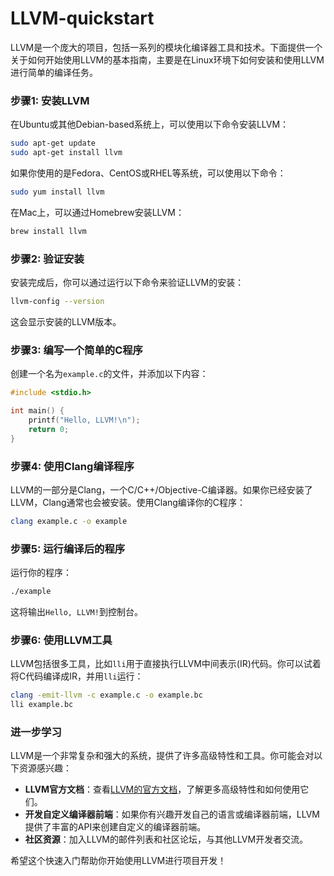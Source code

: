 # LLVM-quickstart
LLVM是一个庞大的项目，包括一系列的模块化编译器工具和技术。下面提供一个关于如何开始使用LLVM的基本指南，主要是在Linux环境下如何安装和使用LLVM进行简单的编译任务。

### 步骤1: 安装LLVM

在Ubuntu或其他Debian-based系统上，可以使用以下命令安装LLVM：

```bash
sudo apt-get update
sudo apt-get install llvm
```

如果你使用的是Fedora、CentOS或RHEL等系统，可以使用以下命令：

```bash
sudo yum install llvm
```

在Mac上，可以通过Homebrew安装LLVM：

```bash
brew install llvm
```

### 步骤2: 验证安装

安装完成后，你可以通过运行以下命令来验证LLVM的安装：

```bash
llvm-config --version
```

这会显示安装的LLVM版本。

### 步骤3: 编写一个简单的C程序

创建一个名为`example.c`的文件，并添加以下内容：

```c
#include <stdio.h>

int main() {
    printf("Hello, LLVM!\n");
    return 0;
}
```

### 步骤4: 使用Clang编译程序

LLVM的一部分是Clang，一个C/C++/Objective-C编译器。如果你已经安装了LLVM，Clang通常也会被安装。使用Clang编译你的C程序：

```bash
clang example.c -o example
```

### 步骤5: 运行编译后的程序

运行你的程序：

```bash
./example
```

这将输出`Hello, LLVM!`到控制台。

### 步骤6: 使用LLVM工具

LLVM包括很多工具，比如`lli`用于直接执行LLVM中间表示(IR)代码。你可以试着将C代码编译成IR，并用`lli`运行：

```bash
clang -emit-llvm -c example.c -o example.bc
lli example.bc
```

### 进一步学习

LLVM是一个非常复杂和强大的系统，提供了许多高级特性和工具。你可能会对以下资源感兴趣：

- **LLVM官方文档**：查看[LLVM的官方文档](https://llvm.org/docs/)，了解更多高级特性和如何使用它们。
- **开发自定义编译器前端**：如果你有兴趣开发自己的语言或编译器前端，LLVM提供了丰富的API来创建自定义的编译器前端。
- **社区资源**：加入LLVM的邮件列表和社区论坛，与其他LLVM开发者交流。

希望这个快速入门帮助你开始使用LLVM进行项目开发！
